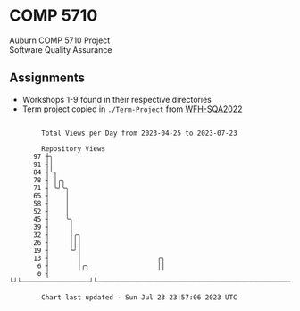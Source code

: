 # COMP 5710
Auburn COMP 5710 Project  
Software Quality Assurance

## Assignments
- Workshops 1-9 found in their respective directories
- Term project copied in `./Term-Project` from [WFH-SQA2022](https://github.com/wumphlett/WFH-SQA2022-AUBURN)

```

        Total Views per Day from 2023-04-25 to 2023-07-23

        Repository Views
      97 ┼╮
      91 ┤│
      84 ┤╰╮
      78 ┤ │╭╮
      71 ┤ ╰╯╰╮
      65 ┤    │
      58 ┤    │
      52 ┤    │
      45 ┤    ╰╮
      39 ┤     │
      32 ┤     │╭╮
      26 ┤     │││
      19 ┤     ╰╯│
      13 ┤       │                   ╭╮
       6 ┤       │╭╮                 ││
       0 ┤       ╰╯╰─────────────────╯╰────────────────────────────────────────────────────────────

        Chart last updated - Sun Jul 23 23:57:06 2023 UTC
        
```
